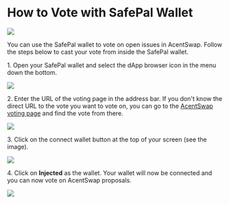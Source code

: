 # How to Vote with SafePal Wallet

![](../../../.gitbook/assets/how-to-voting-with-safepal-header.png)

You can use the SafePal wallet to vote on open issues in AcentSwap. Follow the steps below to cast your vote from inside the SafePal wallet.

1\. Open your SafePal wallet and select the dApp browser icon in the menu down the bottom.

![](../../../.gitbook/assets/safepal-1.png)

2\. Enter the URL of the voting page in the address bar. If you don't know the direct URL to the vote you want to vote on, you can go to the [AcentSwap voting page](https://voting.pancakeswap.finance/) and find the vote from there.

![](../../../.gitbook/assets/safepal-2.png)

3\. Click on the connect wallet button at the top of your screen (see the image).&#x20;

![](../../../.gitbook/assets/safepal-3.png)

4\. Click on **Injected** as the wallet. Your wallet will now be connected and you can now vote on AcentSwap proposals.

![](../../../.gitbook/assets/safepal-4.png)

